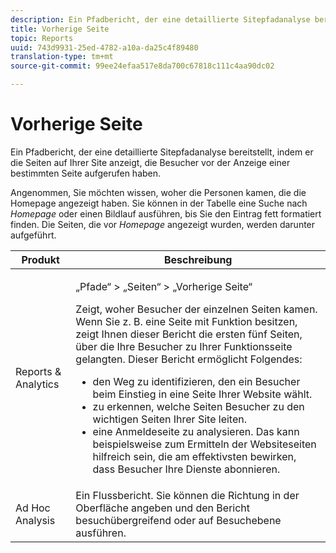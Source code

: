 ```yaml
---
description: Ein Pfadbericht, der eine detaillierte Sitepfadanalyse bereitstellt, indem er die Seiten auf Ihrer Site anzeigt, die Besucher vor der Anzeige einer bestimmten Seite aufgerufen haben.
title: Vorherige Seite
topic: Reports
uuid: 743d9931-25ed-4782-a10a-da25c4f89480
translation-type: tm+mt
source-git-commit: 99ee24efaa517e8da700c67818c111c4aa90dc02

---
```



# Vorherige Seite

Ein Pfadbericht, der eine detaillierte Sitepfadanalyse bereitstellt, indem er die Seiten auf Ihrer Site anzeigt, die Besucher vor der Anzeige einer bestimmten Seite aufgerufen haben.

Angenommen, Sie möchten wissen, woher die Personen kamen, die die Homepage angezeigt haben. Sie können in der Tabelle eine Suche nach *Homepage* oder einen Bildlauf ausführen, bis Sie den Eintrag fett formatiert finden. Die Seiten, die vor *Homepage* angezeigt wurden, werden darunter aufgeführt.

<table id="table_25A2182ACEC94E2190F21B82249577E8"> 
 <thead> 
  <tr> 
   <th colname="col1" class="entry"> Produkt </th> 
   <th colname="col2" class="entry"> Beschreibung </th> 
  </tr> 
 </thead>
 <tbody> 
  <tr> 
   <td colname="col1"> Reports &amp; Analytics </td> 
   <td colname="col2"> <p> <span class="uicontrol">„Pfade“</span> &gt; <span class="uicontrol">„Seiten“</span> &gt; <span class="uicontrol">„Vorherige Seite“</span> </p> <p>Zeigt, woher Besucher der einzelnen Seiten kamen. Wenn Sie z. B. eine Seite mit Funktion besitzen, zeigt Ihnen dieser Bericht die ersten fünf Seiten, über die Ihre Besucher zu Ihrer Funktionsseite gelangten. Dieser Bericht ermöglicht Folgendes: </p> 
    <ul id="ul_940C3FBD466A49CFB0AC56C170997031"> 
     <li id="li_3C27174CC49D4BF7A76227BE1CD44CCC">den Weg zu identifizieren, den ein Besucher beim Einstieg in eine Seite Ihrer Website wählt. </li> 
     <li id="li_C2C472CC765C48F8AD97CAE588D8F009">zu erkennen, welche Seiten Besucher zu den wichtigen Seiten Ihrer Site leiten. </li> 
     <li id="li_9BB7E05FF12A4E43A26ABC379DF5061C">eine Anmeldeseite zu analysieren. Das kann beispielsweise zum Ermitteln der Websiteseiten hilfreich sein, die am effektivsten bewirken, dass Besucher Ihre Dienste abonnieren. </li> 
    </ul> </td> 
  </tr> 
  <tr> 
   <td colname="col1"> Ad Hoc Analysis </td> 
   <td colname="col2"> Ein Flussbericht. Sie können die Richtung in der Oberfläche angeben und den Bericht besuchübergreifend oder auf Besuchebene ausführen. </td> 
  </tr> 
 </tbody> 
</table>

